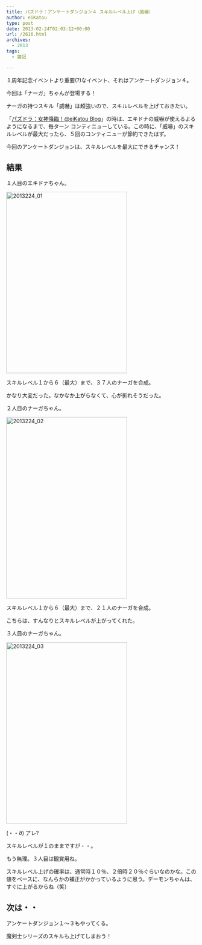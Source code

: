 ```yaml
---
title: パズドラ：アンケートダンジョン４ スキルレベル上げ（威嚇）
author: eiKatou
type: post
date: 2013-02-24T02:03:12+00:00
url: /2616.html
archives:
  - 2013
tags:
  - 雑記

---
```

１周年記念イベントより重要(?)なイベント、それはアンケートダンジョン４。
  
今回は「ナーガ」ちゃんが登場する！

ナーガの持つスキル「威嚇」は超強いので、スキルレベルを上げておきたい。

「[パズドラ：女神降臨！@eiKatou Blog][1]」の時は、エキドナの威嚇が使えるよるようになるまで、毎ターン コンティニューしている。この時に、「威嚇」のスキルレベルが最大だったら、５回のコンティニューが節約できたはず。

今回のアンケートダンジョンは、スキルレベルを最大にできるチャンス！

<!--more-->

## 結果

１人目のエキドナちゃん。
  
[<img src="/blog/uploads/2013/02/2013224_01.jpg" alt="2013224_01" width="320" height="480" class="alignnone size-full wp-image-2618" srcset="/blog/uploads/2013/02/2013224_01.jpg 320w, /blog/uploads/2013/02/2013224_01-200x300.jpg 200w" sizes="(max-width: 320px) 100vw, 320px" />][2]
  
スキルレベル１から６（最大）まで、３７人のナーガを合成。
  
かなり大変だった。なかなか上がらなくて、心が折れそうだった。 

２人目のナーガちゃん。
  
[<img src="/blog/uploads/2013/02/2013224_02.jpg" alt="2013224_02" width="320" height="480" class="alignnone size-full wp-image-2619" srcset="/blog/uploads/2013/02/2013224_02.jpg 320w, /blog/uploads/2013/02/2013224_02-200x300.jpg 200w" sizes="(max-width: 320px) 100vw, 320px" />][3]
  
スキルレベル１から６（最大）まで、２１人のナーガを合成。
  
こちらは、すんなりとスキルレベルが上がってくれた。 

３人目のナーガちゃん。
  
[<img src="/blog/uploads/2013/02/2013224_03.jpg" alt="2013224_03" width="320" height="480" class="alignnone size-full wp-image-2638" srcset="/blog/uploads/2013/02/2013224_03.jpg 320w, /blog/uploads/2013/02/2013224_03-200x300.jpg 200w" sizes="(max-width: 320px) 100vw, 320px" />][4]
  
(・・∂) アレ?
  
スキルレベルが１のままですが・・。
  
もう無理。３人目は観賞用ね。 

スキルレベル上げの確率は、通常時１０％、２倍時２０％ぐらいなのかな。この値をベースに、なんらかの補正がかかっているように思う。デーモンちゃんは、すぐに上がるからね（笑）

## 次は・・

アンケートダンジョン１〜３もやってくる。
  
魔剣士シリーズのスキルも上げてしまおう！

 [1]: http://eikatou.net/blog/2013/01/paz_megami/
 [2]: /blog/uploads/2013/02/2013224_01.jpg
 [3]: /blog/uploads/2013/02/2013224_02.jpg
 [4]: /blog/uploads/2013/02/2013224_03.jpg
